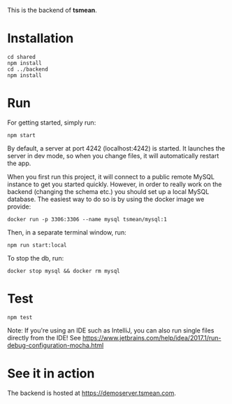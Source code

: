 This is the backend of **tsmean**.

# Installation

```
cd shared
npm install
cd ../backend
npm install
```


# Run
For getting started, simply run:
```
npm start
```
By default, a server at port 4242 (localhost:4242) is started. It launches the server in dev mode, so when you change files, it will automatically restart the app.

When you first run this project, it will connect to a public remote MySQL instance to get you started quickly. However, in order to really work on the backend (changing the schema etc.) you should set up a local MySQL database. The easiest way to do so is by using the docker image we provide:
```
docker run -p 3306:3306 --name mysql tsmean/mysql:1
```
Then, in a separate terminal window, run:
```
npm run start:local
```
To stop the db, run:
```
docker stop mysql && docker rm mysql
```

# Test
```
npm test
```

Note: If you're using an IDE such as IntelliJ, you can also run single files
directly from the IDE! See https://www.jetbrains.com/help/idea/2017.1/run-debug-configuration-mocha.html


# See it in action
The backend is hosted at https://demoserver.tsmean.com.
